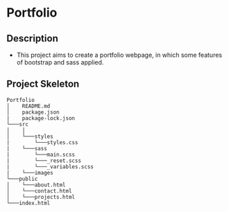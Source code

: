 # Portfolio



## Description

- This project aims to create a portfolio webpage, in which some features of bootstrap and sass applied.

## Project Skeleton

```
Portfolio
│    README.md
│    package.json
|    package-lock.json
└───src
│    │
│    └───styles
|        └───styles.css
|    └───sass
|        └───main.scss
|        └───_reset.scss
|        └───_variables.scss
|    └───images
└───public
│    └───about.html
│    └───contact.html
│    └───projects.html
└───index.html
     
```
